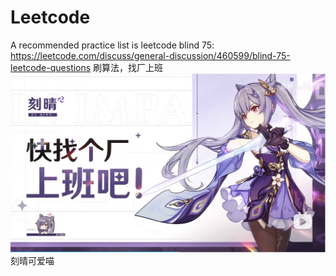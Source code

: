 # Leetcode
A recommended practice list is leetcode blind 75: https://leetcode.com/discuss/general-discussion/460599/blind-75-leetcode-questions 
刷算法，找厂上班
![啊晴可爱喵](https://github.com/Evens1sen/Leetcode/blob/master/keqing.png)
刻晴可爱喵
